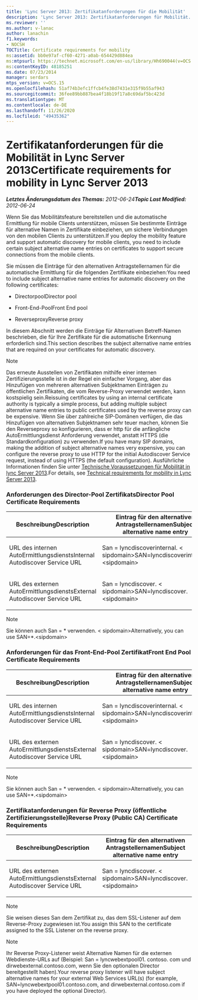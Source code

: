 ```yaml
---
title: 'Lync Server 2013: Zertifikatanforderungen für die Mobilität'
description: 'Lync Server 2013: Zertifikatanforderungen für Mobilität.'
ms.reviewer: ''
ms.author: v-lanac
author: lanachin
f1.keywords:
- NOCSH
TOCTitle: Certificate requirements for mobility
ms:assetid: bb0e97af-cf60-4271-a0ab-654429d884ea
ms:mtpsurl: https://technet.microsoft.com/en-us/library/Hh690044(v=OCS.15)
ms:contentKeyID: 48185251
ms.date: 07/23/2014
manager: serdars
mtps_version: v=OCS.15
ms.openlocfilehash: 51af74b3efc1ffcb4fe38d7431e315f9b55af943
ms.sourcegitcommit: 36fee89bb887bea4f18b19f17a8c69daf5bc423d
ms.translationtype: MT
ms.contentlocale: de-DE
ms.lasthandoff: 11/26/2020
ms.locfileid: "49435362"
---
```

# <a name="certificate-requirements-for-mobility-in-lync-server-2013"></a><span data-ttu-id="5b264-103">Zertifikatanforderungen für die Mobilität in Lync Server 2013</span><span class="sxs-lookup"><span data-stu-id="5b264-103">Certificate requirements for mobility in Lync Server 2013</span></span>

<div data-xmlns="http://www.w3.org/1999/xhtml">

<div class="topic" data-xmlns="http://www.w3.org/1999/xhtml" data-msxsl="urn:schemas-microsoft-com:xslt" data-cs="https://msdn.microsoft.com/">

<div data-asp="https://msdn2.microsoft.com/asp">



</div>

<div id="mainSection">

<div id="mainBody"><span data-ttu-id="5b264-104">

<span> </span></span><span class="sxs-lookup"><span data-stu-id="5b264-104">

<span> </span></span></span>

<span data-ttu-id="5b264-105">_**Letztes Änderungsdatum des Themas:** 2012-06-24_</span><span class="sxs-lookup"><span data-stu-id="5b264-105">_**Topic Last Modified:** 2012-06-24_</span></span>

<span data-ttu-id="5b264-106">Wenn Sie das Mobilitätsfeature bereitstellen und die automatische Ermittlung für mobile Clients unterstützen, müssen Sie bestimmte Einträge für alternative Namen in Zertifikate einbeziehen, um sichere Verbindungen von den mobilen Clients zu unterstützen.</span><span class="sxs-lookup"><span data-stu-id="5b264-106">If you deploy the mobility feature and support automatic discovery for mobile clients, you need to include certain subject alternative name entries on certificates to support secure connections from the mobile clients.</span></span>

<span data-ttu-id="5b264-107">Sie müssen die Einträge für den alternativen Antragstellernamen für die automatische Ermittlung für die folgenden Zertifikate einbeziehen:</span><span class="sxs-lookup"><span data-stu-id="5b264-107">You need to include subject alternative name entries for automatic discovery on the following certificates:</span></span>

  - <span data-ttu-id="5b264-108">Directorpool</span><span class="sxs-lookup"><span data-stu-id="5b264-108">Director pool</span></span>

  - <span data-ttu-id="5b264-109">Front-End-Pool</span><span class="sxs-lookup"><span data-stu-id="5b264-109">Front End pool</span></span>

  - <span data-ttu-id="5b264-110">Reverseproxy</span><span class="sxs-lookup"><span data-stu-id="5b264-110">Reverse proxy</span></span>

<span data-ttu-id="5b264-111">In diesem Abschnitt werden die Einträge für Alternativen Betreff-Namen beschrieben, die für Ihre Zertifikate für die automatische Erkennung erforderlich sind.</span><span class="sxs-lookup"><span data-stu-id="5b264-111">This section describes the subject alternative name entries that are required on your certificates for automatic discovery.</span></span>

<div>


> [!NOTE]  
> <span data-ttu-id="5b264-112">Das erneute Ausstellen von Zertifikaten mithilfe einer internen Zertifizierungsstelle ist in der Regel ein einfacher Vorgang, aber das Hinzufügen von mehreren alternativen Subjektnamen Einträgen zu öffentlichen Zertifikaten, die vom Reverse-Proxy verwendet werden, kann kostspielig sein.</span><span class="sxs-lookup"><span data-stu-id="5b264-112">Reissuing certificates by using an internal certificate authority is typically a simple process, but adding multiple subject alternative name entries to public certificates used by the reverse proxy can be expensive.</span></span> <span data-ttu-id="5b264-113">Wenn Sie über zahlreiche SIP-Domänen verfügen, die das Hinzufügen von alternativen Subjektnamen sehr teuer machen, können Sie den Reverseproxy so konfigurieren, dass er http für die anfängliche AutoErmittlungsdienst Anforderung verwendet, anstatt HTTPS (die Standardkonfiguration) zu verwenden.</span><span class="sxs-lookup"><span data-stu-id="5b264-113">If you have many SIP domains, making the addition of subject alternative names very expensive, you can configure the reverse proxy to use HTTP for the initial Autodiscover Service request, instead of using HTTPS (the default configuration).</span></span> <span data-ttu-id="5b264-114">Ausführliche Informationen finden Sie unter <A href="lync-server-2013-technical-requirements-for-mobility.md">Technische Voraussetzungen für Mobilität in lync Server 2013</A>.</span><span class="sxs-lookup"><span data-stu-id="5b264-114">For details, see <A href="lync-server-2013-technical-requirements-for-mobility.md">Technical requirements for mobility in Lync Server 2013</A>.</span></span>



</div>

### <a name="director-pool-certificate-requirements"></a><span data-ttu-id="5b264-115">Anforderungen des Director-Pool Zertifikats</span><span class="sxs-lookup"><span data-stu-id="5b264-115">Director Pool Certificate Requirements</span></span>

<table>
<colgroup>
<col style="width: 50%" />
<col style="width: 50%" />
</colgroup>
<thead>
<tr class="header">
<th><span data-ttu-id="5b264-116">Beschreibung</span><span class="sxs-lookup"><span data-stu-id="5b264-116">Description</span></span></th>
<th><span data-ttu-id="5b264-117">Eintrag für den alternativen Antragstellernamen</span><span class="sxs-lookup"><span data-stu-id="5b264-117">Subject alternative name entry</span></span></th>
</tr>
</thead>
<tbody>
<tr class="odd">
<td><p><span data-ttu-id="5b264-118">URL des internen AutoErmittlungsdiensts</span><span class="sxs-lookup"><span data-stu-id="5b264-118">Internal Autodiscover Service URL</span></span></p></td>
<td><p><span data-ttu-id="5b264-119">San = lyncdiscoverinternal. &lt; sipdomain&gt;</span><span class="sxs-lookup"><span data-stu-id="5b264-119">SAN=lyncdiscoverinternal.&lt;sipdomain&gt;</span></span></p></td>
</tr>
<tr class="even">
<td><p><span data-ttu-id="5b264-120">URL des externen AutoErmittlungsdiensts</span><span class="sxs-lookup"><span data-stu-id="5b264-120">External Autodiscover Service URL</span></span></p></td>
<td><p><span data-ttu-id="5b264-121">San = lyncdiscover. &lt; sipdomain&gt;</span><span class="sxs-lookup"><span data-stu-id="5b264-121">SAN=lyncdiscover.&lt;sipdomain&gt;</span></span></p></td>
</tr>
</tbody>
</table>


<div>


> [!NOTE]  
> <span data-ttu-id="5b264-122">Sie können auch San = \* verwenden. &lt; sipdomain&gt;</span><span class="sxs-lookup"><span data-stu-id="5b264-122">Alternatively, you can use SAN=\*.&lt;sipdomain&gt;</span></span>



</div>

### <a name="front-end-pool-certificate-requirements"></a><span data-ttu-id="5b264-123">Anforderungen für das Front-End-Pool Zertifikat</span><span class="sxs-lookup"><span data-stu-id="5b264-123">Front End Pool Certificate Requirements</span></span>

<table>
<colgroup>
<col style="width: 50%" />
<col style="width: 50%" />
</colgroup>
<thead>
<tr class="header">
<th><span data-ttu-id="5b264-124">Beschreibung</span><span class="sxs-lookup"><span data-stu-id="5b264-124">Description</span></span></th>
<th><span data-ttu-id="5b264-125">Eintrag für den alternativen Antragstellernamen</span><span class="sxs-lookup"><span data-stu-id="5b264-125">Subject alternative name entry</span></span></th>
</tr>
</thead>
<tbody>
<tr class="odd">
<td><p><span data-ttu-id="5b264-126">URL des internen AutoErmittlungsdiensts</span><span class="sxs-lookup"><span data-stu-id="5b264-126">Internal Autodiscover Service URL</span></span></p></td>
<td><p><span data-ttu-id="5b264-127">San = lyncdiscoverinternal. &lt; sipdomain&gt;</span><span class="sxs-lookup"><span data-stu-id="5b264-127">SAN=lyncdiscoverinternal.&lt;sipdomain&gt;</span></span></p></td>
</tr>
<tr class="even">
<td><p><span data-ttu-id="5b264-128">URL des externen AutoErmittlungsdiensts</span><span class="sxs-lookup"><span data-stu-id="5b264-128">External Autodiscover Service URL</span></span></p></td>
<td><p><span data-ttu-id="5b264-129">San = lyncdiscover. &lt; sipdomain&gt;</span><span class="sxs-lookup"><span data-stu-id="5b264-129">SAN=lyncdiscover.&lt;sipdomain&gt;</span></span></p></td>
</tr>
</tbody>
</table>


<div>


> [!NOTE]  
> <span data-ttu-id="5b264-130">Sie können auch San = \* verwenden. &lt; sipdomain&gt;</span><span class="sxs-lookup"><span data-stu-id="5b264-130">Alternatively, you can use SAN=\*.&lt;sipdomain&gt;</span></span>



</div>

### <a name="reverse-proxy-public-ca-certificate-requirements"></a><span data-ttu-id="5b264-131">Zertifikatanforderungen für Reverse Proxy (öffentliche Zertifizierungsstelle)</span><span class="sxs-lookup"><span data-stu-id="5b264-131">Reverse Proxy (Public CA) Certificate Requirements</span></span>

<table>
<colgroup>
<col style="width: 50%" />
<col style="width: 50%" />
</colgroup>
<thead>
<tr class="header">
<th><span data-ttu-id="5b264-132">Beschreibung</span><span class="sxs-lookup"><span data-stu-id="5b264-132">Description</span></span></th>
<th><span data-ttu-id="5b264-133">Eintrag für den alternativen Antragstellernamen</span><span class="sxs-lookup"><span data-stu-id="5b264-133">Subject alternative name entry</span></span></th>
</tr>
</thead>
<tbody>
<tr class="odd">
<td><p><span data-ttu-id="5b264-134">URL des externen AutoErmittlungsdiensts</span><span class="sxs-lookup"><span data-stu-id="5b264-134">External Autodiscover Service URL</span></span></p></td>
<td><p><span data-ttu-id="5b264-135">San = lyncdiscover. &lt; sipdomain&gt;</span><span class="sxs-lookup"><span data-stu-id="5b264-135">SAN=lyncdiscover.&lt;sipdomain&gt;</span></span></p></td>
</tr>
</tbody>
</table>


<div>


> [!NOTE]  
> <span data-ttu-id="5b264-136">Sie weisen dieses San dem Zertifikat zu, das dem SSL-Listener auf dem Reverse-Proxy zugewiesen ist.</span><span class="sxs-lookup"><span data-stu-id="5b264-136">You assign this SAN to the certificate assigned to the SSL Listener on the reverse proxy.</span></span>



</div>

<div>


> [!NOTE]  
> <span data-ttu-id="5b264-137">Ihr Reverse Proxy-Listener weist Alternative Namen für die externen Webdienste-URLs auf (Beispiel: San = lyncwebextpool01. contoso. com und dirwebexternal.contoso.com, wenn Sie den optionalen Director bereitgestellt haben).</span><span class="sxs-lookup"><span data-stu-id="5b264-137">Your reverse proxy listener will have subject alternative names for your external Web Services URL(s) (for example, SAN=lyncwebextpool01.contoso.com, and dirwebexternal.contoso.com if you have deployed the optional Director).</span></span>



<span data-ttu-id="5b264-138"></div>

</div>

<span> </span>

</div>

</div>

</span><span class="sxs-lookup"><span data-stu-id="5b264-138"></div>

</div>

<span> </span>

</div>

</div>

</span></span></div>

